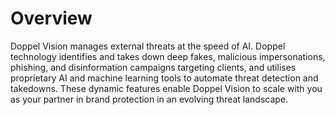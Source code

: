 # Overview

Doppel Vision manages external threats at the speed of AI. Doppel technology identifies and takes down deep fakes, malicious impersonations, phishing, and disinformation campaigns targeting clients, and utilises proprietary AI and machine learning tools to automate threat detection and takedowns. These dynamic features enable Doppel Vision to scale with you as your partner in brand protection in an evolving threat landscape.
